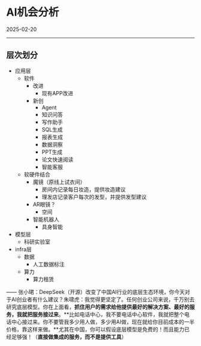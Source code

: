 # AI机会分析

2025-02-20

---

## 层次划分

- 应用层
  - 软件
    - 改进
      - 现有APP改进
    - 新创
      - Agent
      - 知识问答
      - 写作助手
      - SQL生成
      - 报表生成
      - 数据洞察
      - PPT生成
      - 论文快速阅读
      - 智能客服
  - 软硬件结合
    - 魔镜（原线上试衣间）
      - 房间内记录每日妆造，提供妆造建议
      - 理发店记录客户每次的发型，并提供发型建议
    - AR眼镜？
      - 空间
    - 智能机器人
      - 具身智能
- 模型层
  - 科研实验室
- infra层
  - 数据
    - 人工数据标注
  - 算力
    - 算力租赁

——
张小珺：DeepSeek（开源）改变了中国AI行业的底层生态环境，你今天对于AI创业者有什么建议？朱啸虎：我觉得更坚定了。任何创业公司来说，千万别去研究底层模型。你在上面看，**抓住用户的需求给他提供最好的解决方案、最好的服务，我就把服务接过来**。**比如电话中心，我不要电话中心软件，我就把整个电话中心接过来。你不要管我多少用人做，多少用AI做，现在就给你目前成本的一半价格，靠这样来做。**尤其在中国，你可以假设底层模型是免费的！而且能力已经足够强！（**直接做集成的服务，而不是提供工具**）

